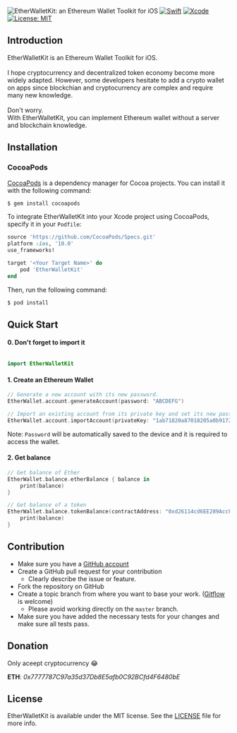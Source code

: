 ![EtherWalletKit: an Ethereum Wallet Toolkit for iOS](https://i.imgur.com/Qyva4AF.png)
[![Swift](https://img.shields.io/badge/Swift-4.1-orange.svg)](https://swift.org)
[![Xcode](https://img.shields.io/badge/Xcode-9.4-blue.svg)](https://developer.apple.com/xcode)
[![License: MIT](https://img.shields.io/badge/License-MIT-yellow.svg)](https://opensource.org/licenses/MIT)

## Introduction

EtherWalletKit is an Ethereum Wallet Toolkit for iOS.<br><br>
I hope cryptocurrency and decentralized token economy become more widely adapted.
However, some developers hesitate to add a crypto wallet on apps since blockchian and cryptocurrency are complex and require many new knowledge. <br><br>
Don't worry. <br>With EtherWalletKit, you can implement Ethereum wallet without a server and blockchain knowledge.

## Installation

### CocoaPods

[CocoaPods](https://cocoapods.org) is a dependency manager for Cocoa projects. You can install it with the following command:

```bash
$ gem install cocoapods
```

To integrate EtherWalletKit into your Xcode project using CocoaPods, specify it in your `Podfile`:

```ruby
source 'https://github.com/CocoaPods/Specs.git'
platform :ios, '10.0'
use_frameworks!

target '<Your Target Name>' do
    pod 'EtherWalletKit'
end
```

Then, run the following command:

```bash
$ pod install
```


## Quick Start

#### 0. Don't forget to import it

``` swift

import EtherWalletKit

```

#### 1. Create an Ethereum Wallet

```swift
// Generate a new account with its new password.
EtherWallet.account.generateAccount(password: "ABCDEFG")

// Import an existing account from its private key and set its new password.
EtherWallet.account.importAccount(privateKey: "1ab71820a87018205a0b9172530ae3910db8a0f0a9f0d92238, password: "ABCDEFG")
```

Note: ```Password``` will be automatically saved to the device and it is required to access the wallet.

#### 2. Get balance

```swift
// Get balance of Ether
EtherWallet.balance.etherBalance { balance in
    print(balance)
}

// Get balance of a token
EtherWallet.balance.tokenBalance(contractAddress: "0xd26114cd6EE289AccF82350c8d8487fedB8A0C07") { balance in
    print(balance)
}
```

## Contribution

* Make sure you have a [GitHub account](https://github.com/signup/free)
* Create a GitHub pull request for your contribution
  * Clearly describe the issue or feature.
* Fork the repository on GitHub
* Create a topic branch from where you want to base your work. ([Gitflow](https://www.atlassian.com/git/tutorials/comparing-workflows/gitflow-workflow) is welcome)
  * Please avoid working directly on the `master` branch.
* Make sure you have added the necessary tests for your changes and make sure all tests pass.


## Donation

Only aceept cryptocurrency :joy: <br>

**ETH**: *0x7777787C97a35d37Db8E5afb0C92BCfd4F6480bE*


## License

EtherWalletKit is available under the MIT license. See the [LICENSE](./LICENSE) file for more info.
